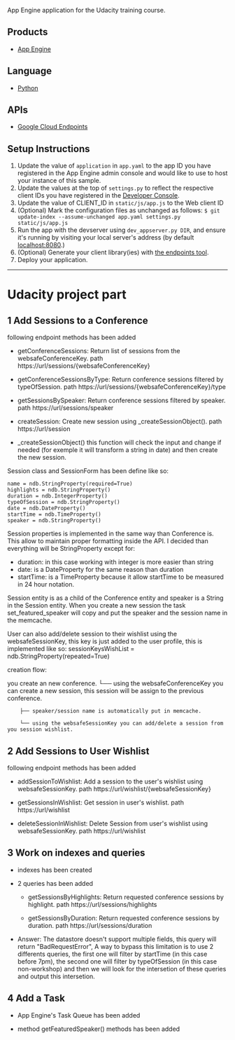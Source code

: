 App Engine application for the Udacity training course.

## Products
- [App Engine][1]

## Language
- [Python][2]

## APIs
- [Google Cloud Endpoints][3]

## Setup Instructions
1. Update the value of `application` in `app.yaml` to the app ID you
   have registered in the App Engine admin console and would like to use to host
   your instance of this sample.
1. Update the values at the top of `settings.py` to
   reflect the respective client IDs you have registered in the
   [Developer Console][4].
1. Update the value of CLIENT_ID in `static/js/app.js` to the Web client ID
1. (Optional) Mark the configuration files as unchanged as follows:
   `$ git update-index --assume-unchanged app.yaml settings.py static/js/app.js`
1. Run the app with the devserver using `dev_appserver.py DIR`, and ensure it's running by visiting your local server's address (by default [localhost:8080][5].)
1. (Optional) Generate your client library(ies) with [the endpoints tool][6].
1. Deploy your application.


[1]: https://developers.google.com/appengine
[2]: http://python.org
[3]: https://developers.google.com/appengine/docs/python/endpoints/
[4]: https://console.developers.google.com/
[5]: https://localhost:8080/
[6]: https://developers.google.com/appengine/docs/python/endpoints/endpoints_tool

---------------------------------------------------------------------------------

# Udacity project part

## 1 Add Sessions to a Conference

following endpoint methods has been added
- getConferenceSessions:
	Return list of sessions from the websafeConferenceKey.
	path https://url/sessions/{websafeConferenceKey}

- getConferenceSessionsByType:
	Return conference sessions filtered by typeOfSession.
	path https://url/sessions/{websafeConferenceKey}/type

- getSessionsBySpeaker:
	Return conference sessions filtered by speaker.
	path https://url/sessions/speaker

- createSession:
	Create new session using _createSessionObject().
	path https://url/session

- _createSessionObject()
	this function will check the input and change if needed (for exemple it will transform a string in date) and then create the new session.

Session class and SessionForm has been define like so:

    name = ndb.StringProperty(required=True)
    highlights = ndb.StringProperty()
    duration = ndb.IntegerProperty()
    typeOfSession = ndb.StringProperty()
    date = ndb.DateProperty()
    startTime = ndb.TimeProperty()
    speaker = ndb.StringProperty()

Session properties is implemented in the same way than Conference is. This allow to maintain proper formatting inside the API. I decided than everything will be StringProperty except for:
 - duration: in this case working with integer is more easier than string
 - date: is a DateProperty for the same reason than duration
 - startTime: is a TimeProperty because it allow startTime to be measured in 24 hour notation.


Session entity is as a child of the Conference entity and speaker is a String in the Session entity. When you create a new session the task set_featured_speaker will copy and put the speaker and the session name in the memcache.

User can also add/delete session to their wishlist using the websafeSessionKey, this key is just added to the user profile, this is implemented like so:
	sessionKeysWishList = ndb.StringProperty(repeated=True)

creation flow:

you create an new conference.
	└── using the websafeConferenceKey you can create a new session, this session will be assign to the previous conference.

		├── speaker/session name is automatically put in memcache.

		└── using the websafeSessionKey you can add/delete a session from you session wishlist.

## 2 Add Sessions to User Wishlist

following endpoint methods has been added
- addSessionToWishlist:
	Add a session to the user's wishlist using websafeSessionKey.
	path https://url/wishlist/{websafeSessionKey}

- getSessionsInWishlist:
	Get session in user's wishlist.
	path https://url/wishlist

- deleteSessionInWishlist:
	Delete Session from user's wishlist using websafeSessionKey.
	path https://url/wishlist

## 3 Work on indexes and queries
- indexes has been created

- 2 queries has been added
	- getSessionsByHighlights:
		Return requested conference sessions by highlight.
		path https://url/sessions/highlights

	- getSessionsByDuration:
		Return requested conference sessions by duration.
		path https://url/sessions/duration

- Answer: The datastore doesn't support multiple fields, this query will return "BadRequestError", A way to bypass this limitation is to use 2 differents queries, the first one will filter by startTime (in this case before 7pm), the second one will filter by typeOfSession (in this case non-workshop) and then we will look for the intersetion of these queries and output this intersetion.


## 4 Add a Task

- App Engine's Task Queue has been added

- method getFeaturedSpeaker() methods has been added